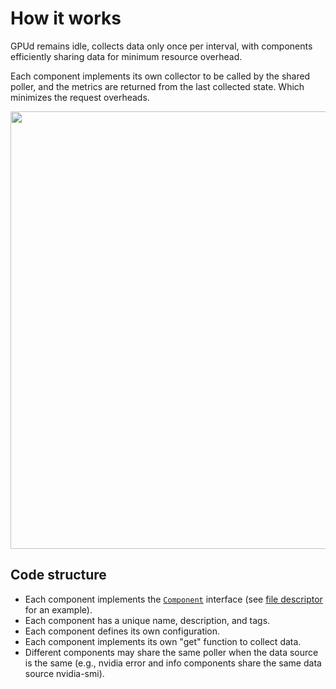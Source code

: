 # How it works

GPUd remains idle, collects data only once per interval, with components efficiently sharing data for minimum resource overhead.

Each component implements its own collector to be called by the shared poller, and the metrics are returned from the last collected state. Which minimizes the request overheads.

<img src="./assets/poller.png" width="700">

## Code structure

- Each component implements the [`Component`](../components/components.go) interface (see [file descriptor](../components/fd/component.go) for an example).
- Each component has a unique name, description, and tags.
- Each component defines its own configuration.
- Each component implements its own "get" function to collect data.
- Different components may share the same poller when the data source is the same (e.g., nvidia error and info components share the same data source nvidia-smi).
